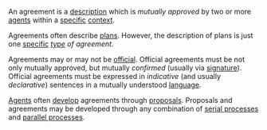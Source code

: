 An agreement is a [description](https://github.com/gcassel/Modular-Organization-Terminology/blob/master/terms/description.md) which is *mutually approved* by two or more [agents](https://github.com/gcassel/Modular-Organization-Terminology/blob/master/terms/agent.md) within a [specific](https://github.com/gcassel/Modular-Organization-Terminology/blob/master/terms/specific.md) [context](https://github.com/gcassel/Modular-Organization-Terminology/blob/master/terms/context.md).  

Agreements often describe [plans](https://github.com/gcassel/Modular-Organization-Terminology/blob/master/terms/plan.md).  However, the description of plans is just one [specific](https://github.com/gcassel/Modular-Organization-Terminology/blob/master/terms/specific.md) *[type](https://github.com/gcassel/Modular-Organization-Terminology/blob/master/terms/type.md) of agreement*.

Agreements may or may not be [official](https://github.com/gcassel/Modular-Organization-Terminology/blob/master/terms/official.md).  Official agreements must be not only mutually approved, but mutually *confirmed* (usually via [signature](https://github.com/gcassel/Modular-Organization-Terminology/blob/master/terms/signature.md)).  Official agreements must be expressed in *indicative* (and usually *declarative*) sentences in a mutually understood [language](https://github.com/gcassel/Modular-Organization-Terminology/blob/master/terms/language.md).
 
[Agents](https://github.com/gcassel/Modular-Organization-Terminology/blob/master/terms/agent.md) often [develop](https://github.com/gcassel/Modular-Organization-Terminology/blob/master/terms/develop.md) agreements through [proposals](https://github.com/gcassel/Modular-Organization-Terminology/blob/master/terms/proposal.md).  Proposals and agreements may be developed through any combination of [serial processes](https://github.com/gcassel/Modular-Organization-Terminology/blob/master/compound-terms/serial-process.md) and [parallel processes](https://github.com/gcassel/Modular-Organization-Terminology/blob/master/compound-terms/parallel-process.md).
